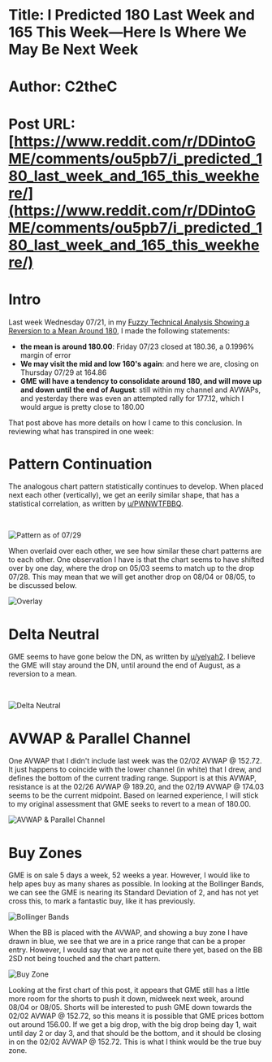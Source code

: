 # Title: I Predicted 180 Last Week and 165 This Week—Here Is Where We May Be Next Week
# Author: C2theC
# Post URL: [https://www.reddit.com/r/DDintoGME/comments/ou5pb7/i_predicted_180_last_week_and_165_this_weekhere/](https://www.reddit.com/r/DDintoGME/comments/ou5pb7/i_predicted_180_last_week_and_165_this_weekhere/)


# Intro

Last week Wednesday 07/21, in my [Fuzzy Technical Analysis Showing a Reversion to a Mean Around 180](https://www.reddit.com/r/DDintoGME/comments/ooxmbp/fuzzy_technical_analysis_showing_a_reversion_to_a/), I made the following statements:

* **the mean is around 180.00**: Friday 07/23 closed at 180.36, a 0.1996% margin of error
* **We may visit the mid and low 160's again**: and here we are, closing on Thursday 07/29 at 164.86
* **GME will have a tendency to consolidate around 180, and will move up and down until the end of August**: still within my channel and AVWAPs, and yesterday there was even an attempted rally for 177.12, which I would argue is pretty close to 180.00

That post above has more details on how I came to this conclusion. In reviewing what has transpired in one week:

# Pattern Continuation

The analogous chart pattern statistically continues to develop. When placed next each other (vertically), we get an eerily similar shape, that has a statistical correlation, as written by [u/PWNWTFBBQ](https://www.reddit.com/user/PWNWTFBBQ/).

&#x200B;

![Pattern as of 07\/29](https://preview.redd.it/sa7mrjh4p7e71.png?width=2441&format=png&auto=webp&s=72fcfbaf70ae9963f9e7fa770bf5a6c38a6caff6)

When overlaid over each other, we see how similar these chart patterns are to each other. One observation I have is that the chart seems to have shifted over by one day, where the drop on 05/03 seems to match up to the drop 07/28. This may mean that we will get another drop on 08/04 or 08/05, to be discussed below.

![Overlay](https://preview.redd.it/0d25nyg8p7e71.png?width=2441&format=png&auto=webp&s=7876cdae102b0b85fe8cbd167894c19dc79a0b04)

# Delta Neutral

GME seems to have gone below the DN, as written by [u/yelyah2](https://www.reddit.com/u/yelyah2/). I believe the GME will stay around the DN, until around the end of August, as a reversion to a mean.

&#x200B;

![Delta Neutral](https://preview.redd.it/ohru3rv9p7e71.png?width=910&format=png&auto=webp&s=43e3835ad664dca0012790ddb0b0055ec63969a4)

# AVWAP & Parallel Channel

One AVWAP that I didn't include last week was the 02/02 AVWAP @ 152.72. It just happens to coincide with the lower channel (in white) that I drew, and defines the bottom of the current trading range. Support is at this AVWAP, resistance is at the 02/26 AVWAP @ 189.20, and the 02/19 AVWAP @ 174.03 seems to be the current midpoint. Based on learned experience, I will stick to my original assessment that GME seeks to revert to a mean of 180.00.

![AVWAP & Parallel Channel](https://preview.redd.it/x5u5nhgbp7e71.png?width=2437&format=png&auto=webp&s=70cb5333b8674c40ba3cc503bf02ffc4c1d0b521)

# Buy Zones

GME is on sale 5 days a week, 52 weeks a year. However, I would like to help apes buy as many shares as possible. In looking at the Bollinger Bands, we can see the GME is nearing its Standard Deviation of 2, and has not yet cross this, to mark a fantastic buy, like it has previously.

![Bollinger Bands](https://preview.redd.it/nvd9ibgbp7e71.png?width=2437&format=png&auto=webp&s=647c2260620f4cc4df929e0bcb67c5097e33c2c3)

When the BB is placed with the AVWAP, and showing a buy zone I have drawn in blue, we see that we are in a price range that can be a proper entry. However, I would say that we are not quite there yet, based on the BB 2SD not being touched and the chart pattern.

![Buy Zone](https://preview.redd.it/l47e0fgbp7e71.png?width=2437&format=png&auto=webp&s=0defdb86dc031ab03052a0d0c1b8755994b1ed08)

Looking at the first chart of this post, it appears that GME still has a little more room for the shorts to push it down, midweek next week, around 08/04 or 08/05. Shorts will be interested to push GME down towards the 02/02 AVWAP @ 152.72, so this means it is possible that GME prices bottom out around 156.00. If we get a big drop, with the big drop being day 1, wait until day 2 or day 3, and that should be the bottom, and it should be closing in on the 02/02 AVWAP @ 152.72. This is what I think would be the true buy zone.